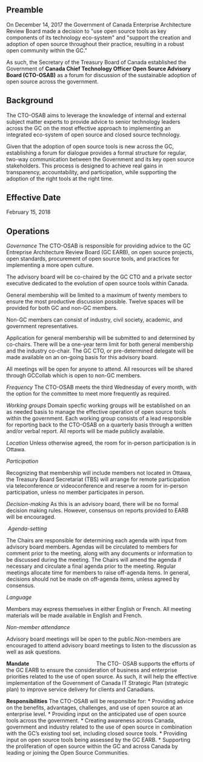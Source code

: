 ## **Preamble**
On December 14, 2017 the Government of Canada Enterprise Architecture Review Board made a decision to "use open source tools as key components of its technology eco-system" and "support the creation and adoption of open source throughout their practice, resulting in a robust open community within the GC."

As such, the Secretary of the Treasury Board of Canada established the Government of **Canada Chief Technology Officer Open Source
Advisory Board (CTO-OSAB)** as a forum for discussion of the sustainable adoption of open source across the government. 

## **Background**
The CTO-OSAB aims to leverage the knowledge of internal and external subject matter experts to provide advice to senior technology leaders across the GC on the most effective approach to implementing an integrated eco-system of open source and closed source technology. 

Given that the adoption of open source tools is new across the GC, establishing a forum for dialogue provides a formal structure for regular, two-way communication between the Government and its key open source stakeholders. This process is designed to achieve real gains in transparency, accountability, and participation, while supporting the adoption of the right tools at the right time. 

## **Effective Date**
February 15, 2018 

## Operations 

_Governance_
The CTO-OSAB is responsible for providing advice to the GC Entreprise Architecture Review Board (GC EARB), on open source projects, open standards, procurement of open source tools, and practices for implementing a more open culture. 

The advisory board will be co-chaired by the GC CTO and a private sector executive dedicated to the evolution of open source tools within Canada. 

General membership will be limited to a maximum of twenty members to ensure the most productive discussion possible. Twelve spaces will be provided for both GC and non-GC members. 

Non-GC members can consist of industry, civil society, academic, and
government representatives. 

Application for general membership will be submitted to and determined by
co-chairs. There will be a one-year term limit for both general membership and the
industry co-chair. The GC CTO, or pre-determined delegate will be made
available on an on-going basis for this advisory board. 

All meetings will be open for anyone to attend. All resources will be
shared through GCCollab which is open to non-GC members.

_Frequency_
The CTO-OSAB meets the third Wednesday of every month, with the option for the committee to meet more frequently as required.

_Working groups_
Domain specfic working groups will be established on an as needed basis to manage the effective operation of open source tools within the government. Each working group consists of a lead responsible for reporting back to the CTO-OSAB on a quarterly basis through a written and/or verbal report. All reports will be made publicly available. 

_Location_ 
Unless otherwise agreed, the room for in-person participation is in
Ottawa.

_Participation_

Recognizing that membership will include members not located in Ottawa, the
Treasury Board Secretariat (TBS) will arrange for remote participation via
teleconference or videoconference and reserve a room for in-person
participation, unless no member participates in person. 

_Decision-making_
As this is an advisory board, there will be no formal decision making
rules. However, consensus on reports provided to EARB will be encouraged. 

 _Agenda-setting_ 

The Chairs are responsible for determining each agenda with input from
advisory board members. Agendas will be circulated to members for comment prior
to the meeting, along with any documents or information to be discussed during
the meeting. The Chairs will amend the agenda if necessary and circulate a
final agenda prior to the meeting. Regular meetings allocate time for members
to raise off-agenda items. In general, decisions should not be made on
off-agenda items, unless agreed by consensus.

_Language_ 

Members may express themselves in either English or French. All meeting
materials will be made available in English and French.

_Non-member attendance_ 

Advisory board meetings will be open to the public.Non-members are
encouraged to attend advisory board meetings to listen to the discussion as
well as ask questions. 

**Mandate**                                             
The CTO- OSAB supports the efforts of the GC EARB to ensure the consideration of business and
enterprise priorities related to the use of open source. As such, it will help the
effective implementation of the Government of Canada IT Strategic Plan
(strategic plan) to improve service delivery for clients and Canadians. 

**Responsibilities**
  The CTO-OSAB will be responsible for:
      * Providing advice on the benefits, advantages, challenges, and use of open source at an enterprise level.
      * Providing input on the anticipated use of open source tools across the government.
      * Creating awareness across Canada, government and industry related to the use of open source in combination with the GC’s existing tool set, including closed source tools. 
      * Providing input on open source tools being assessed by the GC EARB.
      * Supporting the proliferation of open source within the GC and across Canada by leading or joining the Open Source Communities. 
 

 

                                          













